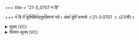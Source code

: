 +++
title = "21-3_0707 न हि"

+++
न꣡ हि ते꣢꣯ पू꣣र्त꣡म꣢क्षि꣣प꣡द्भुव꣢꣯न्नेमानां पते। अ꣢था꣣ दु꣡वो꣢ वनवसे ॥ 21-3:0707 ॥ ॥21(यी)॥

<details><summary>मूलम् (VC)</summary>

न꣡ हि ते꣢꣯ पू꣣र्त꣡म꣢क्षि꣣प꣡द्भुव꣢꣯न्नेमानां पते । अ꣢था꣣ दु꣡वो꣢ वनवसे ॥७०७॥
</details>

<details><summary>विस्वर-मूलम् (VC)</summary>

न हि ते पूर्तमक्षिपद्भुवन्नेमानां पते । अथा दुवो वनवसे ॥७०७॥
</details>